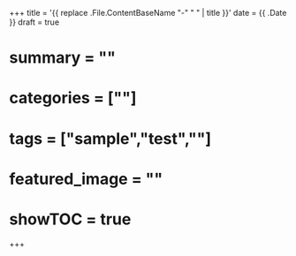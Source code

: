 +++
title = '{{ replace .File.ContentBaseName "-" " " | title }}'
date = {{ .Date }}
draft = true
# summary = ""
# categories = [""]
# tags = ["sample","test",""]
# featured_image = ""
# showTOC = true
+++
